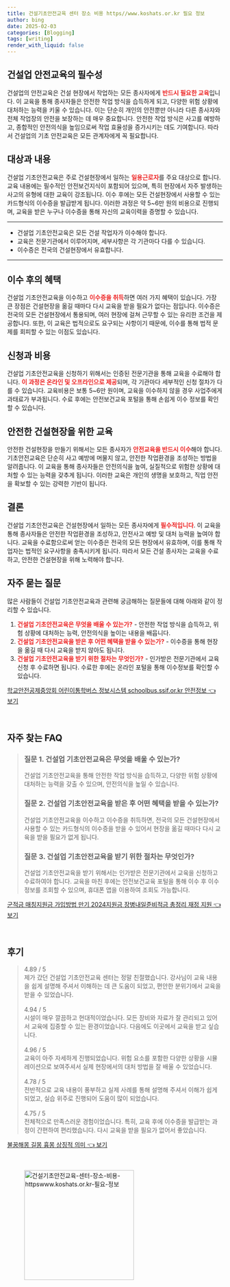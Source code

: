 ```yaml
---
title: 건설기초안전교육 센터 장소 비용 https//www.koshats.or.kr 필요 정보
author: bing
date: 2025-02-03
categories: [Blogging]
tags: [writing]
render_with_liquid: false
---
```



<h2 id='건설업_안전교육의_필수성'>건설업 안전교육의 필수성</h2>

<p>건설업의 안전교육은 건설 현장에서 작업하는 모든 종사자에게 <b><span style="color: #ee2323;">반드시 필요한 교육</span></b>입니다. 이 교육을 통해 종사자들은 안전한 작업 방식을 습득하게 되고, 다양한 위험 상황에 대처하는 능력을 키울 수 있습니다. 이는 단순히 개인의 안전뿐만 아니라 다른 종사자와 전체 작업장의 안전을 보장하는 데 매우 중요합니다. 안전한 작업 방식은 사고를 예방하고, 종합적인 안전의식을 높임으로써 작업 효율성을 증가시키는 데도 기여합니다. 따라서 건설업의 기초 안전교육은 모든 관계자에게 꼭 필요합니다.</p>

<h2 id='대상과_내용'>대상과 내용</h2>

<p>건설업 기초안전교육은 주로 건설현장에서 일하는 <b><span style="color: #ee2323;">일용근로자</span></b>를 주요 대상으로 합니다. 교육 내용에는 필수적인 안전보건지식이 포함되어 있으며, 특히 현장에서 자주 발생하는 사고의 유형에 대한 교육이 강조됩니다. 이수 후에는 모든 건설현장에서 사용할 수 있는 카드형식의 이수증을 발급받게 됩니다. 이러한 과정은 약 5~6만 원의 비용으로 진행되며, 교육을 받은 누구나 이수증을 통해 자신의 교육이력을 증명할 수 있습니다.</p>

<hr />

<ul>
    <li>건설업 기초안전교육은 모든 건설 작업자가 이수해야 합니다.</li>
    <li>교육은 전문기관에서 이루어지며, 세부사항은 각 기관마다 다를 수 있습니다.</li>
    <li>이수증은 전국의 건설현장에서 유효합니다.</li>
</ul>

<hr />

<h2 id='이수_후의_혜택'>이수 후의 혜택</h2>

<p>건설업 기초안전교육을 이수하고 <b><span style="color: #ee2323;">이수증을 취득</span></b>하면 여러 가지 혜택이 있습니다. 가장 큰 장점은 건설현장을 옮길 때마다 다시 교육을 받을 필요가 없다는 점입니다. 이수증은 전국의 모든 건설현장에서 통용되며, 여러 현장에 걸쳐 근무할 수 있는 유리한 조건을 제공합니다. 또한, 이 교육은 법적으로도 요구되는 사항이기 때문에, 이수를 통해 법적 문제를 회피할 수 있는 이점도 있습니다.</p>

<h2 id='신청과_비용'>신청과 비용</h2>

<p>건설업 기초안전교육을 신청하기 위해서는 인증된 전문기관을 통해 교육을 수료해야 합니다. <b><span style="color: #ee2323;">이 과정은 온라인 및 오프라인으로 제공</span></b>되며, 각 기관마다 세부적인 신청 절차가 다를 수 있습니다. 교육비용은 보통 5~6만 원이며, 교육을 이수하지 않을 경우 사업주에게 과태료가 부과됩니다. 수료 후에는 안전보건교육 포털을 통해 손쉽게 이수 정보를 확인할 수 있습니다.</p>

<h2 id='안전한_건설현장을_위한_교육'>안전한 건설현장을 위한 교육</h2>

<p>안전한 건설현장을 만들기 위해서는 모든 종사자가 <b><span style="color: #ee2323;">안전교육을 반드시 이수</span></b>해야 합니다. 기초안전교육은 단순히 사고 예방에 머물지 않고, 안전한 작업환경을 조성하는 방법을 알려줍니다. 이 교육을 통해 종사자들은 안전의식을 높여, 실질적으로 위험한 상황에 대처할 수 있는 능력을 갖추게 됩니다. 이러한 교육은 개인의 생명을 보호하고, 직업 안전을 확보할 수 있는 강력한 기반이 됩니다.</p>

<h2 id='결론'>결론</h2>

<p>건설업 기초안전교육은 건설현장에서 일하는 모든 종사자에게 <b><span style="color: #ee2323;">필수적입니다</span></b>. 이 교육을 통해 종사자들은 안전한 작업환경을 조성하고, 안전사고 예방 및 대처 능력을 높여야 합니다. 교육을 수료함으로써 얻는 이수증은 전국의 모든 현장에서 유효하며, 이를 통해 작업자는 법적인 요구사항을 충족시키게 됩니다. 따라서 모든 건설 종사자는 교육을 수료하고, 안전한 건설현장을 위해 노력해야 합니다.</p>

<h2 id='자주묻는질문'>자주 묻는 질문</h2>

<p>많은 사람들이 건설업 기초안전교육과 관련해 궁금해하는 질문들에 대해 아래와 같이 정리할 수 있습니다.</p>

<ol>
    <li><b><span style="color: #ee2323;">건설업 기초안전교육은 무엇을 배울 수 있는가?</span></b> - 안전한 작업 방식을 습득하고, 위험 상황에 대처하는 능력, 안전의식을 높이는 내용을 배웁니다.</li>
    <li><b><span style="color: #ee2323;">건설업 기초안전교육을 받은 후 어떤 혜택을 받을 수 있는가?</span></b> - 이수증을 통해 현장을 옮길 때 다시 교육을 받지 않아도 됩니다.</li>
    <li><b><span style="color: #ee2323;">건설업 기초안전교육을 받기 위한 절차는 무엇인가?</span></b> - 인가받은 전문기관에서 교육 신청 후 수료하면 됩니다. 수료한 후에는 온라인 포털을 통해 이수정보를 확인할 수 있습니다.</li>
</ol>


<p><a class="click-button" title="학교안전공제중앙회 어린이통학버스 정보시스템 schoolbus.ssif.or.kr 안전정보" href="https://afficreate.github.io/posts/%ED%95%99%EA%B5%90%EC%95%88%EC%A0%84%EA%B3%B5%EC%A0%9C%EC%A4%91%EC%95%99%ED%9A%8C-%EC%96%B4%EB%A6%B0%EC%9D%B4%ED%86%B5%ED%95%99%EB%B2%84%EC%8A%A4-%EC%A0%95%EB%B3%B4%EC%8B%9C%EC%8A%A4%ED%85%9C-schoolbus.ssif.or.kr-%EC%95%88%EC%A0%84%EC%A0%95%EB%B3%B4/" rel="dofollow">학교안전공제중앙회 어린이통학버스 정보시스템 schoolbus.ssif.or.kr 안전정보 👈 보기</a></p><br>
<h2 id='자주_찾는_FAQ'>자주 찾는 FAQ</h2>
<div itemscope="" itemtype="https://schema.org/FAQPage"> 
<blockquote> 
<div itemscope="" itemprop="mainEntity" itemtype="https://schema.org/Question"> 
<h3 itemprop="name">질문 1. 건설업 기초안전교육은 무엇을 배울 수 있는가?</h3> 
<div itemscope="" itemprop="acceptedAnswer" itemtype="https://schema.org/Answer"> 
<span itemprop="text"> 
<p>건설업 기초안전교육을 통해 안전한 작업 방식을 습득하고, 다양한 위험 상황에 대처하는 능력을 갖출 수 있으며, 안전의식을 높일 수 있습니다.</p> 
</span> 
</div> 
</div> 

<div itemscope="" itemprop="mainEntity" itemtype="https://schema.org/Question"> 
<h3 itemprop="name">질문 2. 건설업 기초안전교육을 받은 후 어떤 혜택을 받을 수 있는가?</h3> 
<div itemscope="" itemprop="acceptedAnswer" itemtype="https://schema.org/Answer"> 
<span itemprop="text"> 
<p>건설업 기초안전교육을 이수하고 이수증을 취득하면, 전국의 모든 건설현장에서 사용할 수 있는 카드형식의 이수증을 받을 수 있어서 현장을 옮길 때마다 다시 교육을 받을 필요가 없게 됩니다.</p> 
</span> 
</div> 
</div> 

<div itemscope="" itemprop="mainEntity" itemtype="https://schema.org/Question"> 
<h3 itemprop="name">질문 3. 건설업 기초안전교육을 받기 위한 절차는 무엇인가?</h3> 
<div itemscope="" itemprop="acceptedAnswer" itemtype="https://schema.org/Answer"> 
<span itemprop="text"> 
<p>건설업 기초안전교육을 받기 위해서는 인가받은 전문기관에서 교육을 신청하고 수료하여야 합니다. 교육을 마친 후에는 안전보건교육 포털을 통해 이수 후 이수 정보를 조회할 수 있으며, 휴대폰 앱을 이용하여 조회도 가능합니다.</p> 
</span> 
</div> 
</div> 
</blockquote> 
</div>
<p><a class="click-button" title="군적금 매칭지원금 가입방법 만기 2024지원금 장병내일준비적금 총정리 재정 지원" href="https://afficreate.github.io/posts/%EA%B5%B0%EC%A0%81%EA%B8%88-%EB%A7%A4%EC%B9%AD%EC%A7%80%EC%9B%90%EA%B8%88-%EA%B0%80%EC%9E%85%EB%B0%A9%EB%B2%95-%EB%A7%8C%EA%B8%B0-2024%EC%A7%80%EC%9B%90%EA%B8%88-%EC%9E%A5%EB%B3%91%EB%82%B4%EC%9D%BC%EC%A4%80%EB%B9%84%EC%A0%81%EA%B8%88-%EC%B4%9D%EC%A0%95%EB%A6%AC-%EC%9E%AC%EC%A0%95-%EC%A7%80%EC%9B%90/" rel="dofollow">군적금 매칭지원금 가입방법 만기 2024지원금 장병내일준비적금 총정리 재정 지원 👈 보기</a></p><br>
<h2 id='후기'>후기</h2>
<div itemscope itemtype="https://schema.org/Product">
  <blockquote>
  <div itemprop="review" itemscope itemtype="https://schema.org/Review">
      <div itemprop="reviewRating" itemscope itemtype="https://schema.org/Rating"> <span itemprop="ratingValue">4.89</span> / <span itemprop="bestRating">5</span> </div>
      <span itemprop="reviewBody">제가 갔던 건설업 기초안전교육 센터는 정말 친절했습니다. 강사님이 교육 내용을 쉽게 설명해 주셔서 이해하는 데 큰 도움이 되었고, 편안한 분위기에서 교육을 받을 수 있었습니다.</span>
  </div>
  <br>
  <div itemprop="review" itemscope itemtype="https://schema.org/Review">
      <div itemprop="reviewRating" itemscope itemtype="https://schema.org/Rating"> <span itemprop="ratingValue">4.94</span> / <span itemprop="bestRating">5</span> </div>
      <span itemprop="reviewBody">시설이 매우 깔끔하고 현대적이었습니다. 모든 장비와 자료가 잘 관리되고 있어서 교육에 집중할 수 있는 환경이었습니다. 다음에도 이곳에서 교육을 받고 싶습니다.</span>
  </div>
  <br>
  <div itemprop="review" itemscope itemtype="https://schema.org/Review">
      <div itemprop="reviewRating" itemscope itemtype="https://schema.org/Rating"> <span itemprop="ratingValue">4.96</span> / <span itemprop="bestRating">5</span> </div>
      <span itemprop="reviewBody">교육이 아주 자세하게 진행되었습니다. 위험 요소를 포함한 다양한 상황을 시뮬레이션으로 보여주셔서 실제 현장에서의 대처 방법을 잘 배울 수 있었습니다.</span>
  </div>
  <br>
  <div itemprop="review" itemscope itemtype="https://schema.org/Review">
      <div itemprop="reviewRating" itemscope itemtype="https://schema.org/Rating"> <span itemprop="ratingValue">4.78</span> / <span itemprop="bestRating">5</span> </div>
      <span itemprop="reviewBody">전반적으로 교육 내용이 풍부하고 실제 사례를 통해 설명해 주셔서 이해가 쉽게 되었고, 실습 위주로 진행되어 도움이 많이 되었습니다.</span>
  </div>
  <br>
  <div itemprop="review" itemscope itemtype="https://schema.org/Review">
      <div itemprop="reviewRating" itemscope itemtype="https://schema.org/Rating"> <span itemprop="ratingValue">4.75</span> / <span itemprop="bestRating">5</span> </div>
      <span itemprop="reviewBody">전체적으로 만족스러운 경험이었습니다. 특히, 교육 후에 이수증을 발급받는 과정이 간편하여 편리했습니다. 다시 교육을 받을 필요가 없어서 좋았습니다.</span>
  </div>
  </blockquote>
</div>
<p><a class="click-button" title="불꿈해몽 길몽 흉몽 상징적 의미" href="https://afficreate.github.io/posts/%EB%B6%88%EA%BF%88%ED%95%B4%EB%AA%BD-%EA%B8%B8%EB%AA%BD-%ED%9D%89%EB%AA%BD-%EC%83%81%EC%A7%95%EC%A0%81-%EC%9D%98%EB%AF%B8/" rel="dofollow">불꿈해몽 길몽 흉몽 상징적 의미 👈 보기</a></p><br>
<figure class="image"><img src="https://afficreate.github.io/assets/img/thumbnail/건설기초안전교육-센터-장소-비용-httpswww.koshats.or.kr-필요-정보.webp" alt="건설기초안전교육-센터-장소-비용-httpswww.koshats.or.kr-필요-정보" width="256" height="256"></figure>